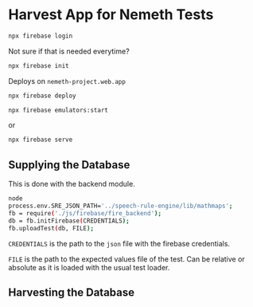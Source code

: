 # Harvest App for Nemeth Tests

``` bash
npx firebase login
```

Not sure if that is needed everytime?
``` bash
npx firebase init
```

Deploys on `nemeth-project.web.app`

``` bash
npx firebase deploy
```

``` bash
npx firebase emulators:start
```

or 

``` bash
npx firebase serve
```


## Supplying the Database

This is done with the backend module.

``` bash
node
process.env.SRE_JSON_PATH='../speech-rule-engine/lib/mathmaps';
fb = require('./js/firebase/fire_backend');
db = fb.initFirebase(CREDENTIALS);
fb.uploadTest(db, FILE);
```

`CREDENTIALS` is the path to the `json` file with the firebase credentials.

`FILE` is the path to the expected values file of the test. Can be relative or
absolute as it is loaded with the usual test loader.

## 

## Harvesting the Database
